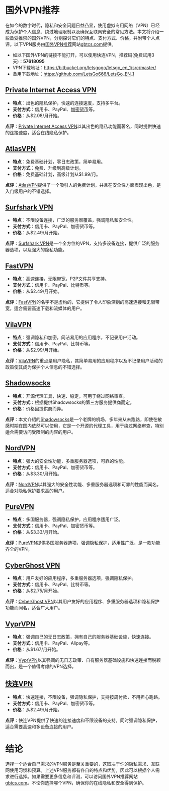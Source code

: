 # 国外VPN推荐

在如今的数字时代，隐私和安全问题日益凸显，使用虚拟专用网络（VPN）已经成为保护个人信息、绕过地理限制以及确保互联网安全的常见方法。本文将介绍一些备受推崇的国外VPN，分别探讨它们的特点、支付方式、价格，并附带个人点评。以下VPN服务由[国外VPN推荐](https://gbtcs.com/)网站[gbtcs.com](https://gbtcs.com/)提供。

- 如以下国外VPN的链接不能打开，可以使用快连VPN，推荐码(免费试用3天)：<b>57618095</b>
- VPN下载地址：https://bitbucket.org/letsgogo/letsgo_en_1/src/master/
- 备用下载地址：https://github.com/LetsGo666/LetsGo_EN_1

## [Private Internet Access VPN](https://gbtcs.com/go/qh73)

- **特点**：出色的隐私保护，快速的连接速度，支持多平台。
- **支付方式**：信用卡、PayPal、[加密货币](https://gbtcs.com/bitcoin-payment-vpn/)等。
- **价格**：从$2.08/月开始。

**点评**：[Private Internet Access VPN](https://gbtcs.com/go/qh73)以其出色的隐私功能而著名，同时提供快速的连接速度，适合在线隐私保护。

## [AtlasVPN](https://gbtcs.com/go/uqv5)

- **特点**：免费基础计划，零日志政策，简单易用。
- **支付方式**：免费、升级到高级计划。
- **价格**：免费基础计划，高级计划从$1.99/月。

**点评**：[AtlasVPN](https://gbtcs.com/go/uqv5)提供了一个吸引人的免费计划，并且在安全性方面表现出色，是入门级用户的不错选择。

## [Surfshark VPN](https://gbtcs.com/go/zgsz)

- **特点**：不限设备连接，广泛的服务器覆盖，强调隐私和安全性。
- **支付方式**：信用卡、PayPal、加密货币等。
- **价格**：从$2.49/月开始。

**点评**：[Surfshark VPN](https://gbtcs.com/go/zgsz)是一个全方位的VPN，支持多设备连接，提供广泛的服务器选项，以及强大的隐私功能。

## [FastVPN](https://gbtcs.com/go/5p1p)

- **特点**：高速连接，无限带宽，P2P文件共享支持。
- **支付方式**：信用卡、PayPal、比特币等。
- **价格**：从$2.49/月开始。

**点评**：[FastVPN](https://gbtcs.com/go/5p1p)的名字不是虚构的，它提供了令人印象深刻的高速连接和无限带宽，适合需要高速下载和流媒体的用户。

## [VilaVPN](https://gbtcs.com/go/5wjz)

- **特点**：强调隐私和加密，简洁易用的应用程序，不记录用户活动。
- **支付方式**：信用卡、PayPal、比特币等。
- **价格**：从$2.99/月开始。

**点评**：[VilaVPN](https://gbtcs.com/go/5wjz)的重点是用户隐私，其简单易用的应用程序以及不记录用户活动的政策使其成为保护个人信息的不错选择。

## [Shadowsocks](https://gbtcs.com/li7k)

- **特点**：开源代理工具，快速、稳定，可用于绕过网络审查。
- **支付方式**：根据提供Shadowsocks的第三方服务提供商而定。
- **价格**：价格因提供商而异。

**点评**：本文介绍的[Shadowsocks](https://gbtcs.com/li7k)是一个老牌的机场，多年来从未跑路，即使在敏感时期在国内依然可以使用，它是一个开源的代理工具，用于绕过网络审查，特别适合需要访问受限制的内容的用户。

## [NordVPN](https://gbtcs.com/go/be36)

- **特点**：强大的安全性功能，多重服务器选项，可靠的性能。
- **支付方式**：信用卡、PayPal、加密货币等。
- **价格**：从$3.30/月开始。

**点评**：[NordVPN](https://gbtcs.com/go/be36)以其强大的安全性功能、多重服务器选项和可靠的性能而闻名，适合对隐私保护要求高的用户。

## [PureVPN](https://gbtcs.com/go/6dek)

- **特点**：多国服务器，强调隐私保护，应用程序适用广泛。
- **支付方式**：信用卡、PayPal、加密货币等。
- **价格**：从$3.33/月开始。

**点评**：[PureVPN](https://gbtcs.com/go/6dek)提供多国服务器选项，强调隐私保护，适用性广泛，是一款功能齐全的VPN。

## [CyberGhost VPN](https://gbtcs.com/go/m99j)

- **特点**：用户友好的应用程序，多重服务器选项，强调隐私保护。
- **支付方式**：信用卡、PayPal、比特币等。
- **价格**：从$2.75/月开始。

**点评**：[CyberGhost VPN](https://gbtcs.com/go/m99j)以其用户友好的应用程序、多重服务器选项和隐私保护功能而闻名，适合广大用户。

## [VyprVPN](https://gbtcs.com/go/k0i1)

- **特点**：强调自己的无日志政策，拥有自己的服务器基础设施，快速连接。
- **支付方式**：信用卡、PayPal、Alipay等。
- **价格**：从$1.67/月开始。

**点评**：[VyprVPN](https://gbtcs.com/go/k0i1)以其强调的无日志政策、自有服务器基础设施和快速连接而脱颖而出，是一个值得考虑的VPN选择。

## [快连VPN](https://gbtcs.com/go/6b7f)
- **特点**：快速连接，不限设备，强调隐私保护，支持按周付款，不用担心跑路。
- **支付方式**：信用卡、PayPal、加密货币等。
- **价格**：从$2.49/月开始。

**点评**：快连VPN提供了快速的连接速度和不限设备的支持，同时强调隐私保护，适合需要高速和多设备连接的用户。

# 结论

选择一个适合自己需求的VPN服务是至关重要的，这取决于你的隐私需求、互联网使用习惯和预算。上述VPN服务都有各自的特点和优势，因此可以根据个人需求进行选择。如果需要更多信息和评测，可以访问国外VPN推荐网站 [gbtcs.com](https://gbtcs.com)。不论你选择哪个VPN，确保你的在线隐私和安全得到保护。
